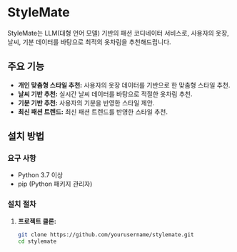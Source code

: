 # StyleMate

StyleMate는 LLM(대형 언어 모델) 기반의 패션 코디네이터 서비스로, 사용자의 옷장, 날씨, 기분 데이터를 바탕으로 최적의 옷차림을 추천해드립니다.

## 주요 기능

- **개인 맞춤형 스타일 추천:** 사용자의 옷장 데이터를 기반으로 한 맞춤형 스타일 추천.
- **날씨 기반 추천:** 실시간 날씨 데이터를 바탕으로 적절한 옷차림 추천.
- **기분 기반 추천:** 사용자의 기분을 반영한 스타일 제안.
- **최신 패션 트렌드:** 최신 패션 트렌드를 반영한 스타일 추천.

## 설치 방법

### 요구 사항

- Python 3.7 이상
- pip (Python 패키지 관리자)

### 설치 절차

1. **프로젝트 클론:**
   ```bash
   git clone https://github.com/yourusername/stylemate.git
   cd stylemate
